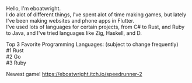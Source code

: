 Hello, I'm eboatwright.<br>
I do alot of different things, I've spent alot of time making games, but lately I've been making websites and phone apps in Flutter.<br>
I've used lots of languages for certain projects, from C# to Rust, and Ruby to Java, and I've tried languages like Zig, Haskell, and D.<br>

Top 3 Favorite Programming Languages: (subject to change frequently)<br>
#1 Rust<br>
#2 Go<br>
#3 Ruby<br>

Newest game!
https://eboatwright.itch.io/speedrunner-2
